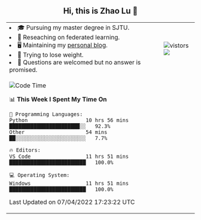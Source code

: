 <h2 align="center"> Hi, this is Zhao Lu 👋</h2>

<table style="overflow:hidden;">
    <tr> 
        <td>
            <li>🎓 Pursuing my master degree in SJTU.</li>
            <li>🌱 Reseaching on federated learning.</li>
            <li>🖥️ Maintaining my <a href="https://ifarewell.xyz">personal blog</a>.</li>
            <li>💪 Trying to lose weight.</li>
            <li>💬 Questions are welcomed but no answer is promised.</li> 
        </td>
        <td>
            <img src="https://visitor-badge.glitch.me/badge?page_id=ifarewell" alt="vistors" />
        <br>
          <img src="https://github-readme-stats.vercel.app/api?username=ifarewell&theme=graywhite&hide=prs,contribs&show_icons=true&hide_border=true&icon_color=CE1D2D&text_color=718096&bg_color=ffffff&hide_title=true" />
        </td>
    </tr>
    <tr>
        <td colspan="2">
            
<!--START_SECTION:waka-->
![Code Time](http://img.shields.io/badge/Code%20Time-135%20hrs%2010%20mins-blue)

📊 **This Week I Spent My Time On** 

```text
💬 Programming Languages: 
Python                   10 hrs 56 mins      ███████████████████████░░   92.3% 
Other                    54 mins             ██░░░░░░░░░░░░░░░░░░░░░░░   7.7%

🔥 Editors: 
VS Code                  11 hrs 51 mins      █████████████████████████   100.0%

💻 Operating System: 
Windows                  11 hrs 51 mins      █████████████████████████   100.0%

```


 Last Updated on 07/04/2022 17:23:22 UTC
<!--END_SECTION:waka-->
            
</td></tr>
</table>


